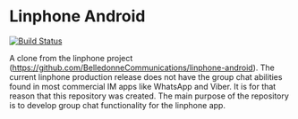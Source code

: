 # Linphone Android

[![Build Status](https://travis-ci.org/TheBaobabTeam/linphone-android.svg?branch=master)](https://travis-ci.org/TheBaobabTeam/linphone-android)

A clone from the linphone project (https://github.com/BelledonneCommunications/linphone-android). The current linphone production release does not have the group chat abilities found in most commercial IM apps like WhatsApp and Viber. It is for that reason that this repository was created. The main purpose of the repository is to develop group chat functionality for the linphone app.
